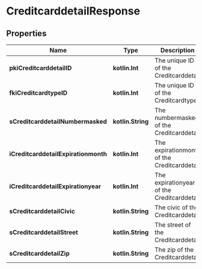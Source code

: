 
# CreditcarddetailResponse

## Properties
Name | Type | Description | Notes
------------ | ------------- | ------------- | -------------
**pkiCreditcarddetailID** | **kotlin.Int** | The unique ID of the Creditcarddetail | 
**fkiCreditcardtypeID** | **kotlin.Int** | The unique ID of the Creditcardtype | 
**sCreditcarddetailNumbermasked** | **kotlin.String** | The numbermasked of the Creditcarddetail | 
**iCreditcarddetailExpirationmonth** | **kotlin.Int** | The expirationmonth of the Creditcarddetail | 
**iCreditcarddetailExpirationyear** | **kotlin.Int** | The expirationyear of the Creditcarddetail | 
**sCreditcarddetailCivic** | **kotlin.String** | The civic of the Creditcarddetail | 
**sCreditcarddetailStreet** | **kotlin.String** | The street of the Creditcarddetail | 
**sCreditcarddetailZip** | **kotlin.String** | The zip of the Creditcarddetail | 




